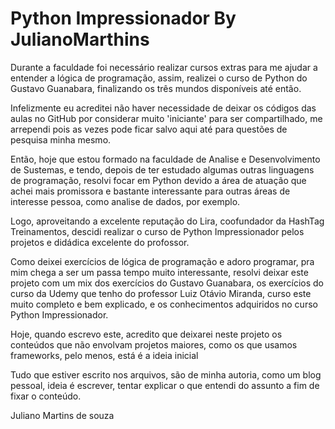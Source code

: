 # Python Impressionador By JulianoMarthins

Durante a faculdade foi necessário realizar cursos extras para me ajudar a entender a lógica de programação, assim, realizei o curso de Python do Gustavo Guanabara, finalizando os três mundos disponíveis até então.

Infelizmente eu acreditei não haver necessidade de deixar os códigos das aulas no GitHub por considerar muito 'iniciante' para ser compartilhado, me arrependi pois as vezes pode ficar salvo aqui até para questões de pesquisa minha mesmo.

Então, hoje que estou formado na faculdade de Analise e Desenvolvimento de Sustemas, e tendo, depois de ter estudado algumas outras linguagens de programação, resolvi focar em Python devido a área de atuação que achei mais promissora e bastante
interessante para outras áreas de interesse pessoa, como analise de dados, por exemplo.

Logo, aproveitando a excelente reputação do Lira, coofundador da HashTag Treinamentos, descidi realizar o curso de Python Impressionador pelos projetos e didádica excelente do profossor.

Como deixei exercícios de lógica de programação e adoro programar, pra mim chega a ser um passa tempo muito interessante, resolvi deixar este projeto com um mix dos exercícios do Gustavo Guanabara, os exercícios do curso da Udemy que tenho do 
professor Luiz Otávio Miranda, curso este muito completo e bem explicado, e os conhecimentos adquiridos no curso Python Impressionador.

Hoje, quando escrevo este, acredito que deixarei neste projeto os conteúdos que não envolvam projetos maiores, como os que usamos frameworks, pelo menos, está é a ideia inicial

Tudo que estiver escrito nos arquivos, são de minha autoria, como um blog pessoal, ideia é escrever, tentar explicar o que entendi do assunto a fim de fixar o conteúdo.

Juliano Martins de souza
